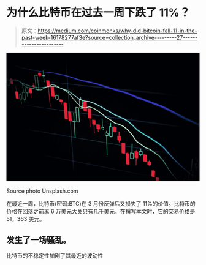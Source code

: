 # 为什么比特币在过去一周下跌了 11%？

> 原文：<https://medium.com/coinmonks/why-did-bitcoin-fall-11-in-the-past-week-16178277af3e?source=collection_archive---------27----------------------->

![](img/0f56b0b87fa3495a6e645c90894c8e9b.png)

Source photo Unsplash.com

在最近一周，比特币(密码:BTC)在 3 月份反弹后又损失了 11%的价值。比特币的价格在回落之前离 6 万美元大关只有几千美元。在撰写本文时，它的交易价格是 51，363 美元。

## 发生了一场骚乱。

比特币的不稳定性加剧了其最近的波动性